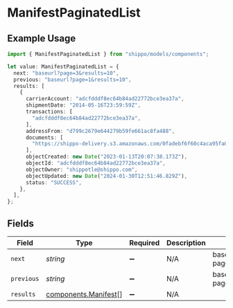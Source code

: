 # ManifestPaginatedList

## Example Usage

```typescript
import { ManifestPaginatedList } from "shippo/models/components";

let value: ManifestPaginatedList = {
  next: "baseurl?page=3&results=10",
  previous: "baseurl?page=1&results=10",
  results: [
    {
      carrierAccount: "adcfdddf8ec64b84ad22772bce3ea37a",
      shipmentDate: "2014-05-16T23:59:59Z",
      transactions: [
        "adcfdddf8ec64b84ad22772bce3ea37a",
      ],
      addressFrom: "d799c2679e644279b59fe661ac8fa488",
      documents: [
        "https://shippo-delivery.s3.amazonaws.com/0fadebf6f60c4aca95fa01bcc59c79ae.pdf?Signature=tlQU3RECwdHUQJQadwqg5bAzGFQ%3D&Expires=1402803835&AWSAccessKeyId=AKIAJTHP3LLFMYAWALIA",
      ],
      objectCreated: new Date("2023-01-13T20:07:38.173Z"),
      objectId: "adcfdddf8ec64b84ad22772bce3ea37a",
      objectOwner: "shippotle@shippo.com",
      objectUpdated: new Date("2024-01-30T12:51:46.829Z"),
      status: "SUCCESS",
    },
  ],
};
```

## Fields

| Field                                                        | Type                                                         | Required                                                     | Description                                                  | Example                                                      |
| ------------------------------------------------------------ | ------------------------------------------------------------ | ------------------------------------------------------------ | ------------------------------------------------------------ | ------------------------------------------------------------ |
| `next`                                                       | *string*                                                     | :heavy_minus_sign:                                           | N/A                                                          | baseurl?page=3&results=10                                    |
| `previous`                                                   | *string*                                                     | :heavy_minus_sign:                                           | N/A                                                          | baseurl?page=1&results=10                                    |
| `results`                                                    | [components.Manifest](../../models/components/manifest.md)[] | :heavy_minus_sign:                                           | N/A                                                          |                                                              |